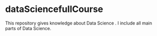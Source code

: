 # dataSciencefullCourse
This repository gives knowledge about Data Science . I include all main parts of Data Science.
